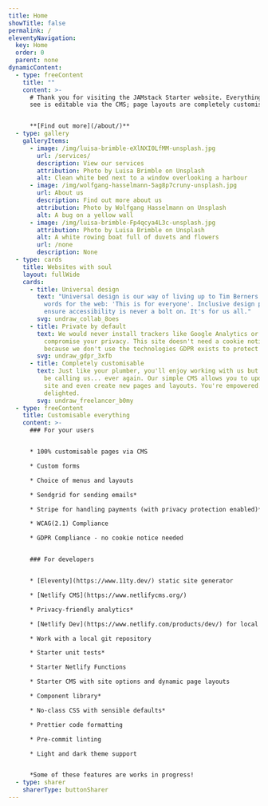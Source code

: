 ```yaml
---
title: Home
showTitle: false
permalink: /
eleventyNavigation:
  key: Home
  order: 0
  parent: none
dynamicContent:
  - type: freeContent
    title: ""
    content: >-
      # Thank you for visiting the JAMstack Starter website. Everything you can
      see is editable via the CMS; page layouts are completely customisable.


      **[Find out more](/about/)**
  - type: gallery
    galleryItems:
      - image: /img/luisa-brimble-eXlNXI0LfMM-unsplash.jpg
        url: /services/
        description: View our services
        attribution: Photo by Luisa Brimble on Unsplash
        alt: Clean white bed next to a window overlooking a harbour
      - image: /img/wolfgang-hasselmann-5ag8p7cruny-unsplash.jpg
        url: About us
        description: Find out more about us
        attribution: Photo by Wolfgang Hasselmann on Unsplash
        alt: A bug on a yellow wall
      - image: /img/luisa-brimble-Fp4qcya4L3c-unsplash.jpg
        attribution: Photo by Luisa Brimble on Unsplash
        alt: A white rowing boat full of duvets and flowers
        url: /none
        description: None
  - type: cards
    title: Websites with soul
    layout: fullWide
    cards:
      - title: Universal design
        text: "Universal design is our way of living up to Tim Berners Lee's founding
          words for the web: 'This is for everyone'. Inclusive design principles
          ensure accessibility is never a bolt on. It's for us all."
        svg: undraw_collab_8oes
      - title: Private by default
        text: We would never install trackers like Google Analytics or do anything to
          compromise your privacy. This site doesn't need a cookie notice
          because we don't use the technologies GDPR exists to protect you from.
        svg: undraw_gdpr_3xfb
      - title: Completely customisable
        text: Just like your plumber, you'll enjoy working with us but you don't want to
          be calling us... ever again. Our simple CMS allows you to update your
          site and even create new pages and layouts. You're empowered. We're
          delighted.
        svg: undraw_freelancer_b0my
  - type: freeContent
    title: Customisable everything
    content: >-
      ### For your users


      * 100% customisable pages via CMS

      * Custom forms

      * Choice of menus and layouts

      * Sendgrid for sending emails*

      * Stripe for handling payments (with privacy protection enabled)*

      * WCAG(2.1) Compliance

      * GDPR Compliance - no cookie notice needed


      ### For developers


      * [Eleventy](https://www.11ty.dev/) static site generator

      * [Netlify CMS](https://www.netlifycms.org/) 

      * Privacy-friendly analytics*

      * [Netlify Dev](https://www.netlify.com/products/dev/) for local functions and forms

      * Work with a local git repository

      * Starter unit tests*

      * Starter Netlify Functions

      * Starter CMS with site options and dynamic page layouts

      * Component library*

      * No-class CSS with sensible defaults*

      * Prettier code formatting

      * Pre-commit linting

      * Light and dark theme support


      *Some of these features are works in progress! 
  - type: sharer
    sharerType: buttonSharer
---
```


